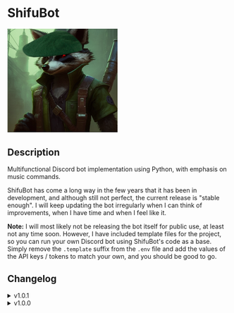 # ShifuBot

<img src="https://raw.githubusercontent.com/AceHanded/ShifuBot/main/Images/icon.png" alt="shifuboticon" width="250"/>


## Description

Multifunctional Discord bot implementation using Python, with emphasis on music commands.

ShifuBot has come a long way in the few years that it has been in development, and although still not perfect, the current release is "stable enough". I will keep updating the bot irregularly when I can think of improvements, when I have time and when I feel like it.

**Note:** I will most likely not be releasing the bot itself for public use, at least not any time soon. However, I have included template files for the project, so you can run your own Discord bot using ShifuBot's code as a base. Simply remove the `.template` suffix from the `.env` file and add the values of the API keys / tokens to match your own, and you should be good to go.


## Changelog

<details>
    <summary>v1.0.1</summary>
    
    - Added a `loop` button to the `play` command's main embed, which cycles between the different loop-modes.

      * Also added information to the main embed about the amount of times a single song has been looped.

    - Added error messages.

      * For the `play` command, when there are no search results found for the given query, as well as for a BrokenPipeError.

      * For the `generate` command, when the OpenAI quota has been exceeded.

    - Added parameter `to` to the `leaderboard` command, and increased default amount of shown users from 5 to 10.

    - Reduced the amount of "message clutter" that the commands `blackjack` and `brawl` produce.

    - The command `skip` now sets the loop-mode to `Disabled`, making it possible to actually skip songs that are being looped.
    
    - The command `play` now correctly removes the buttons from its main embed even after an hour has passed.
</details>
<details>
    <summary>v1.0.0</summary>
    
    - Initial project release.
</details>
